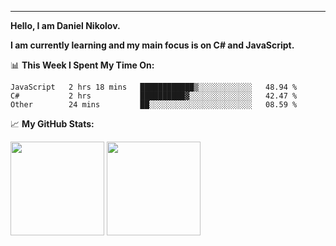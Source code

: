 ---
**Hello, I am Daniel Nikolov.**

**I am currently learning and my main focus is on C# and JavaScript.**

📊 **This Week I Spent My Time On:**
<!--START_SECTION:waka-->
```text
JavaScript   2 hrs 18 mins   ████████████▒░░░░░░░░░░░░   48.94 % 
C#           2 hrs           ██████████▓░░░░░░░░░░░░░░   42.47 % 
Other        24 mins         ██░░░░░░░░░░░░░░░░░░░░░░░   08.59 % 
```
<!--END_SECTION:waka-->

📈 **My GitHub Stats:**

<p>
  <img height="150em" src="https://github-readme-stats.vercel.app/api?username=kace123&show_icons=true&hide_border=true&&count_private=true&include_all_commits=true" />
  <img height="150em" src="https://github-readme-stats.vercel.app/api/top-langs/?username=kace123&exclude_repo=KNN-Image-Classification&show_icons=true&hide_border=true&layout=compact&langs_count=8s"/>
</p>
